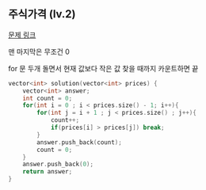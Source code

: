 ## 주식가격 (lv.2)

[문제 링크](https://programmers.co.kr/learn/courses/30/lessons/42584)

맨 마지막은 무조건 0

for 문 두개 돌면서 현재 값보다 작은 값 찾을 때까지 카운트하면 끝


```c++
vector<int> solution(vector<int> prices) {
    vector<int> answer;
    int count = 0;
    for(int i = 0 ; i < prices.size() - 1; i++){
        for(int j = i + 1 ; j < prices.size() ; j++){
            count++;
            if(prices[i] > prices[j]) break;            
        }
        answer.push_back(count);
        count = 0;
    }
    answer.push_back(0);
    return answer;
}
```
